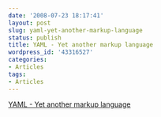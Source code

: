 ```yaml
---
date: '2008-07-23 18:17:41'
layout: post
slug: yaml-yet-another-markup-language
status: publish
title: YAML - Yet another markup language
wordpress_id: '43316527'
categories:
- Articles
tags:
- Articles
---
```


[YAML - Yet another markup language](http://en.wikipedia.org/wiki/Yaml)  

